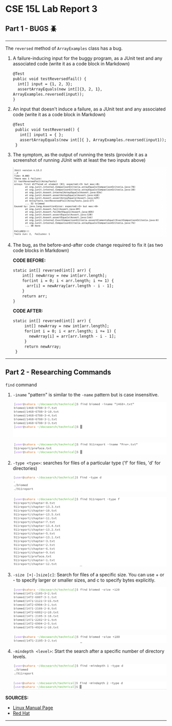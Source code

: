 # CSE 15L Lab Report 3

## Part 1 - BUGS 🪲

***

The `reversed` method of `ArrayExamples` class has a bug.


1. A failure-inducing input for the buggy program, as a JUnit test and any associated code (write it as a code block in Markdown)
   ```
   @Test
   public void testReversedfail() {
     int[] input = {1, 2, 3};
     assertArrayEquals(new int[]{3, 2, 1}, ArrayExamples.reversed(input));
   }
   ```

2. An input that doesn't induce a failure, as a JUnit test and any associated code (write it as a code block in Markdown)

   ```
   @Test
    public void testReversed() {
      int[] input1 = { };
      assertArrayEquals(new int[]{ }, ArrayExamples.reversed(input1));
    }
   ```
3. The symptom, as the output of running the tests (provide it as a screenshot of running JUnit with at least the two inputs above)

   ![Image](https://github.com/jia-aneja/cse15l-lab-reports/blob/main/Screenshot%202024-02-13%20at%205.39.42%20PM.png)

4. The bug, as the before-and-after code change required to fix it (as two code blocks in Markdown)

   **CODE BEFORE:**

    ```
    static int[] reversed(int[] arr) {
        int[] newArray = new int[arr.length];
        for(int i = 0; i < arr.length; i += 1) {
          arr[i] = newArray[arr.length - i - 1];
        }
        return arr;
    }
    ```

   **CODE AFTER:**

   ```
   static int[] reversed(int[] arr) {
        int[] newArray = new int[arr.length];
        for(int i = 0; i < arr.length; i += 1) {
          newArray[i] = arr[arr.length - i - 1];
        }
        return newArray;
    }
   ```

***

## Part 2 - Researching Commands

`find` command

1. `-iname` "pattern" is similar to the `-name` pattern but is case insensitive.

   ![Image](Screenshot%202024-02-13%20at%205.11.46%20PM.png)

   ![Image](Screenshot%202024-02-13%20at%205.12.49%20PM.png)

   
2. `-type <type>`: searches for files of a particular type ('f' for files, 'd' for directories)

   ![Image](https://github.com/jia-aneja/cse15l-lab-reports/blob/main/Screenshot%202024-02-13%20at%205.21.25%20PM.png)

   ![Image](https://github.com/jia-aneja/cse15l-lab-reports/blob/main/Screenshot%202024-02-13%20at%205.21.41%20PM.png)

3. `-size [+|-]size[c]`: Search for files of a specific size. You can use + or - to specify larger or smaller sizes, and c to specify bytes explicitly.

   ![Image](https://github.com/jia-aneja/cse15l-lab-reports/blob/main/Screenshot%202024-02-13%20at%205.23.50%20PM.png)

   ![Image](https://github.com/jia-aneja/cse15l-lab-reports/blob/main/Screenshot%202024-02-13%20at%205.24.06%20PM.png)

4. `-mindepth <level>`: Start the search after a specific number of directory levels.

   ![Image](https://github.com/jia-aneja/cse15l-lab-reports/blob/main/Screenshot%202024-02-13%20at%205.25.04%20PM.png)

   ![Image](https://github.com/jia-aneja/cse15l-lab-reports/blob/main/Screenshot%202024-02-13%20at%205.25.11%20PM.png)

**SOURCES:**
- [Linux Manual Page](https://man7.org/linux/man-pages/man1/find.1.html)
- [Red Hat](https://www.redhat.com/sysadmin/linux-find-command)

***
